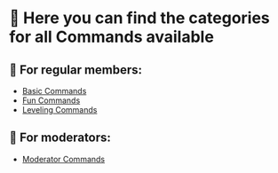 # 📃 Here you can find the categories for all Commands available

## 🧒 For regular members:
- [Basic Commands](../Commands/SlashCommands/BasicCommands.md)
- [Fun Commands]()
- [Leveling Commands]()

## 👮 For moderators:
- [Moderator Commands](../Commands/SlashCommands/ModeratorCommands.md)
